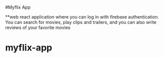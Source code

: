 #Myflix App

**web react application where you can log in with firebase authentication. You can search for movies, play clips and trailers, and you can also write reviews of your favorite movies


# myflix-app
